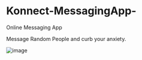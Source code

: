 # Konnect-MessagingApp-

Online Messaging App

Message Random People and curb your anxiety.

![image](https://user-images.githubusercontent.com/59475486/130220346-b68cb28d-fb5b-4ab1-8511-dc8e3a4c6f29.png)


